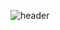 ![header](https://capsule-render.vercel.app/api?type=waving&color=timeGradient&height=300&section=header&text=WEB%20BLOG&fontSize=90)
